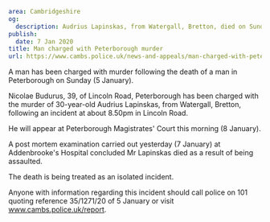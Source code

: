 ```yaml
area: Cambridgeshire
og:
  description: Audrius Lapinskas, from Watergall, Bretton, died on Sunday (5 January).
publish:
  date: 7 Jan 2020
title: Man charged with Peterborough murder
url: https://www.cambs.police.uk/news-and-appeals/man-charged-with-peterborough-murder
```

A man has been charged with murder following the death of a man in Peterborough on Sunday (5 January).

Nicolae Budurus, 39, of Lincoln Road, Peterborough has been charged with the murder of 30-year-old Audrius Lapinskas, from Watergall, Bretton, following an incident at about 8.50pm in Lincoln Road.

He will appear at Peterborough Magistrates' Court this morning (8 January).

A post mortem examination carried out yesterday (7 January) at Addenbrooke's Hospital concluded Mr Lapinskas died as a result of being assaulted.

The death is being treated as an isolated incident.

Anyone with information regarding this incident should call police on 101 quoting reference 35/1271/20 of 5 January or visit www.cambs.police.uk/report.
